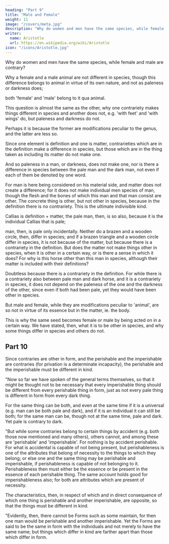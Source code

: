 ```yaml
---
heading: "Part 9"
title: "Male and Female"
weight: 11
image: "/covers/meta.jpg"
description: "Why do women and men have the same species, while female and male are contrary?"
writer:
  name: Aristotle 
  url: https://en.wikipedia.org/wiki/Aristotle
icon: "/icons/Aristotle.jpg"
---
```




Why do women and men have the same species, while female and male are contrary?

Why a female and a male animal are not different in species, though this difference belongs to animal in virtue of its own nature, and not as paleness or darkness does; 

both 'female' and 'male' belong to it qua animal. 

This question is almost the same as the other, why one contrariety makes things different in species and another does not, e.g. 'with feet' and 'with wings' do, but paleness and darkness do not. 

Perhaps it is because the former are modifications peculiar to the genus, and the latter are less so.

Since one element is definition and one is matter, contrarieties which are in the definition make a difference in species, but those which are in the thing taken as including its matter do not make one.

And so paleness in a man, or darkness, does not make one, nor is there a difference in species between the pale man and the dark man, not even if each of them be denoted by one word. 

For man is here being considered on his material side, and matter does not create a difference; for it does not make individual men species of man, though the flesh and the bones of which this man and that man consist are other. The concrete thing is other, but not other in species, because in the definition there is no contrariety. This is the ultimate indivisible kind. 

Callias is definition + matter, the pale man, then, is so also, because it is the individual Callias that is pale; 

man, then, is pale only incidentally. Neither do a brazen and a wooden circle, then, differ in species; and if a brazen triangle and a wooden circle differ in species, it is not because of the matter, but because there is a contrariety in the definition. But does the matter not make things other in species, when it is other in a certain way, or is there a sense in which it does? For why is this horse other than this man in species, although their matter is included with their definitions? 

Doubtless because there is a contrariety in the definition. For while there is a contrariety also between pale man and dark horse, and it is a contrariety in species, it does not depend on the paleness of the one and the darkness of the other, since even if both had been pale, yet they would have been other in species.

But male and female, while they are modifications peculiar to 'animal', are so not in virtue of its essence but in the matter, ie. the body.

This is why the same seed becomes female or male by being acted on in a certain way. We have stated, then, what it is to be other in species, and why some things differ in species and others do not.



## Part 10

Since contraries are other in form, and the perishable and the imperishable are contraries (for privation is a determinate incapacity), the perishable and the imperishable must be different in kind.

"Now so far we have spoken of the general terms themselves, so that it might be thought not to be necessary that every imperishable thing should be different from every perishable thing in form, just as not every pale thing is different in form from every dark thing. 

For the same thing can be both, and even at the same time if it is a universal (e.g. man can be both pale and dark), and if it is an individual it can still be both; for the same man can be, though not at the same time, pale and dark. Yet pale is contrary to dark.

"But while some contraries belong to certain things by accident (e.g. both those now mentioned and many others), others cannot, and among these are 'perishable' and 'imperishable'. For nothing is by accident perishable. For what is accidental is capable of not being present, but perishableness is one of the attributes that belong of necessity to the things to which they belong; or else one and the same thing may be perishable and imperishable, if perishableness is capable of not belonging to it. Perishableness then must either be the essence or be present in the essence of each perishable thing. The same account holds good for imperishableness also; for both are attributes which are present of necessity. 

The characteristics, then, in respect of which and in direct consequence of which one thing is perishable and another imperishable, are opposite, so that the things must be different in kind.

"Evidently, then, there cannot be Forms such as some maintain, for then one man would be perishable and another imperishable. Yet the Forms are said to be the same in form with the individuals and not merely to have the same name; but things which differ in kind are farther apart than those which differ in form.